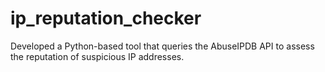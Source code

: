 # ip_reputation_checker
Developed a Python-based tool that queries the AbuseIPDB API to assess the reputation of suspicious IP addresses.
